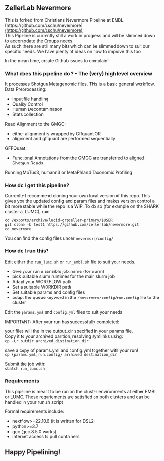 ## ZellerLab Nevermore

This is forked from Christians Nevermore Pipeline at EMBL.  
[https://github.com/cschu/nevermore](https://github.com/cschu/nevermore)  
This Pipeline is currently still a work in progress 
and will be slimmed down to accomodate the Groups needs.  
As such there are still many bits which can be slimmed down to suit our specific needs.
We have plenty of ideas on how to improve this too.  
  
In the mean time, create Github issues to complain!

### What does this pipeline do ? - The (very) high level overview
It processes Shotgun Metagenomic files. This is a basic general workflow.  
Data Preprocessing:  
- input file handling
- Quality Control
- Human Decontamination
- Stats collection

Read Alignment to the GMGC:  
- either alignment is wrapped by Gffquant OR
- alignment and gffquant are performed sequentially

GFFQuant:  
- Functional Annotations from the GMGC are transferred to aligned Shotgun Reads

Running MoTus3, humann3 or MetaPhlan4 Taxonomic Profiling  

### How do I get this pipeline?
Currenlty I recommend cloning your own local version of this repo.
This gives you the updated config and param files and 
makes version control a bit more stable while the repo is a WIP.
To do so (for example on the SHARK cluster at LUMC), run:  

```
cd /exports/archive/lucid-grpzeller-primary/$USER
git clone -b test1 https://github.com/zellerlab/nevermore.git
cd nevermore
```
You can find the config files under `nevermore/config/`  

### How do I run this?
Edit either the `run_lumc.sh` or `run_embl.sh` file to suit your needs.  
- Give your run a sensible job_name (for slurm)
- pick suitable slurm runtimes for the main slurm job
- Adapt your WORKFLOW path
- Set a suitable WORKDIR path
- Set suitable params and config files
- adapt the queue keyword in the `/nevermore/config/run.config` file to the cluster

Edit the `params.yml` and `config.yml` files to suit your needs  
  
IMPORTANT: After your run has successfully completed:  
  
your files will the in the output_dir specified in your params file.  
Copy it to your archived parition, resolving symlinks using:  
`cp -Lr outdir archived_distination_dir`  

save a copy of params.yml and config.yml together with your run!  
`cp {params.yml,run.config} archived destination_dir` 

Submit the job with:  
`sbatch run_lumc.sh`  

### Requirements
This pipeline is meant to be run on the cluster environments at either EMBL or LUMC.
These requriements are satisfied on both clusters and can be handled in your run.sh script

Formal requirements include:  
- nextflow>=22.10.6 (it is written for DSL2)
- python>=3.7
- gcc (gcc.8.5.0 works)
- internet access to pull containers

## Happy Pipelining!